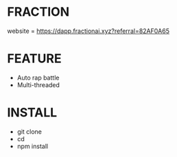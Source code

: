 # FRACTION 

website = https://dapp.fractionai.xyz?referral=82AF0A65

# FEATURE 

- Auto rap battle
- Multi-threaded

# INSTALL 

- git clone
- cd
- npm install 
